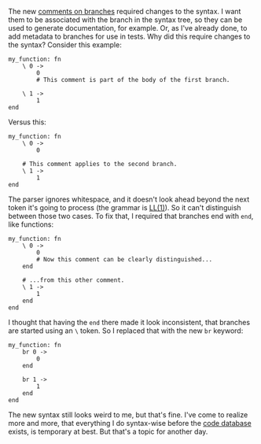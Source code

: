 The new [comments on branches](/daily/2024-12-28) required changes to the
syntax. I want them to be associated with the branch in the syntax tree, so they
can be used to generate documentation, for example. Or, as I've already done, to
add metadata to branches for use in tests. Why did this require changes to the
syntax? Consider this example:

```
my_function: fn
    \ 0 ->
        0
        # This comment is part of the body of the first branch.

    \ 1 ->
        1
end
```

Versus this:

```
my_function: fn
    \ 0 ->
        0

    # This comment applies to the second branch.
    \ 1 ->
        1
end
```

The parser ignores whitespace, and it doesn't look ahead beyond the next token
it's going to process (the grammar is
[LL(1)](https://en.wikipedia.org/wiki/LL_parser)). So it can't distinguish
between those two cases. To fix that, I required that branches end with `end`,
like functions:

```
my_function: fn
    \ 0 ->
        0
        # Now this comment can be clearly distinguished...
    end

    # ...from this other comment.
    \ 1 ->
        1
    end
end
```

I thought that having the `end` there made it look inconsistent, that branches
are started using an `\` token. So I replaced that with the new `br` keyword:

```
my_function: fn
    br 0 ->
        0
    end

    br 1 ->
        1
    end
end
```

The new syntax still looks weird to me, but that's fine. I've come to realize
more and more, that everything I do syntax-wise before the
[code database](/daily/2024-07-29) exists, is temporary at best. But that's a
topic for another day.
